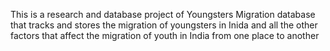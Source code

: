 This is a research and database project of Youngsters Migration database that tracks and stores the migration of youngsters in Inida and all the other factors that affect the migration of youth in India from one place to another
